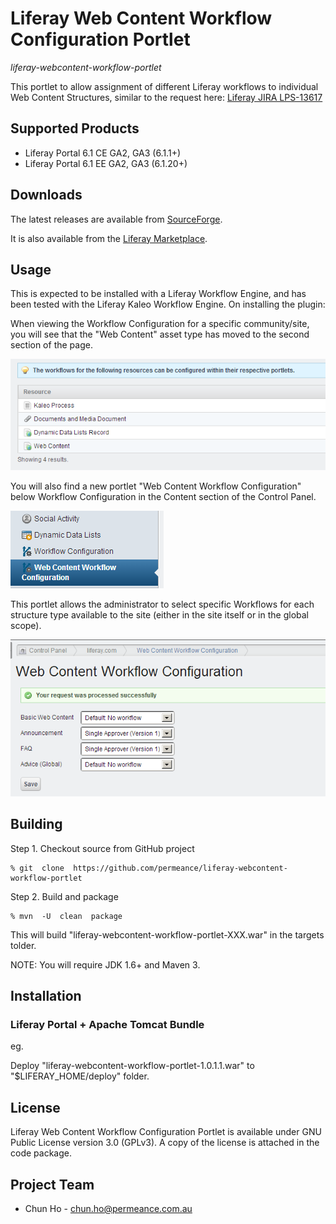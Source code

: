 # Liferay Web Content Workflow Configuration Portlet

*liferay-webcontent-workflow-portlet*

This portlet to allow assignment of different Liferay workflows to individual Web Content Structures, similar to the request here: [Liferay JIRA LPS-13617](https://issues.liferay.com/browse/LPS-13617 "LPS-13617")


## Supported Products

* Liferay Portal 6.1 CE GA2, GA3 (6.1.1+)
* Liferay Portal 6.1 EE GA2, GA3 (6.1.20+)


## Downloads

The latest releases are available from [SourceForge](http://sourceforge.net/projects/permeance-apps/files/liferay-web-content-workflow-configuration/ "Liferay Web Content Workflow Configuration Portlet").

It is also available from the [Liferay Marketplace](http://www.liferay.com/marketplace/-/mp/application/25619448 "Liferay Web Content Workflow Configuration Portlet").


## Usage

This is expected to be installed with a Liferay Workflow Engine, and has been tested with the Liferay Kaleo Workflow Engine. On installing the plugin:

When viewing the Workflow Configuration for a specific community/site, you will see that the "Web Content" asset type has moved to the second section of the page.

![Workflow Configuration](/doc/images/wcwfp3.PNG "Workflow Configuration")

You will also find a new portlet "Web Content Workflow Configuration" below Workflow Configuration in the Content section of the Control Panel.

![Control Panel](/doc/images/wcwfp1.PNG "Control Panel")

This portlet allows the administrator to select specific Workflows for each structure type available to the site (either in the site itself or in the global scope).

![Web Content Workflow Configuration](/doc/images/wcwfp2.PNG "Web Content Workflow Configuration")

## Building

Step 1. Checkout source from GitHub project

    % git  clone  https://github.com/permeance/liferay-webcontent-workflow-portlet

Step 2. Build and package

    % mvn  -U  clean  package

This will build "liferay-webcontent-workflow-portlet-XXX.war" in the targets tolder.

NOTE: You will require JDK 1.6+ and Maven 3.


## Installation

### Liferay Portal + Apache Tomcat Bundle

eg.

Deploy "liferay-webcontent-workflow-portlet-1.0.1.1.war" to "$LIFERAY_HOME/deploy" folder.

## License

Liferay Web Content Workflow Configuration Portlet is available under GNU Public License version 3.0 (GPLv3). A copy of the license is attached in the code package.

## Project Team

* Chun Ho - chun.ho@permeance.com.au
